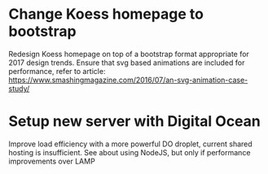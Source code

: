 # Change Koess homepage to bootstrap
Redesign Koess homepage on top of a bootstrap format appropriate for 2017 design trends.
Ensure that svg based animations are included for performance, refer to article:
https://www.smashingmagazine.com/2016/07/an-svg-animation-case-study/

# Setup new server with Digital Ocean
Improve load efficiency with a more powerful DO droplet, current shared hosting is
insufficient. See about using NodeJS, but only if performance improvements over LAMP

